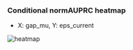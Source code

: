 ### Conditional normAUPRC heatmap

- X: gap_mu, Y: eps_current

![heatmap](/home/elicer/project_0814_2/results/20250814-131156/holdout/conditional_heatmap_gap_mu_vs_eps_current.png)
